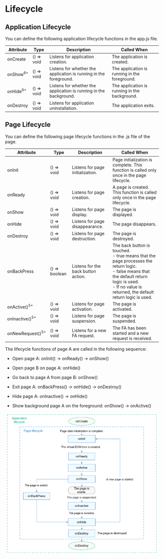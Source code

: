 # Lifecycle


## Application Lifecycle

You can define the following application lifecycle functions in the app.js file.

  | Attribute | Type | Description | Called When | 
| -------- | -------- | -------- | -------- |
| onCreate | () => void | Listens for application creation. | The application is created. |
| onShow<sup>6+</sup> | () => void | Listens for whether the application is running in the foreground. | The application is running in the foreground. | 
| onHide<sup>6+</sup> | () => void | Listens for whether the application is running in the background. | The application is running in the background. | 
| onDestroy | () => void | Listens for application uninstallation. | The application exits. | 

## Page Lifecycle

You can define the following page lifecycle functions in the .js file of the page.

| Attribute | Type | Description | Called When |
| -------- | -------- | -------- | -------- |
| onInit | () => void | Listens for page initialization. | Page initialization is complete. This function is called only once in the page lifecycle. |
| onReady | () => void | Listens for page creation. | A page is created. This function is called only once in the page lifecycle. |
| onShow | () => void | Listens for page display. | The page is displayed. |
| onHide | () => void | Listens for page disappearance. | The page disappears. |
| onDestroy | () => void | Listens for page destruction. | The page is destroyed. |
| onBackPress | () => boolean | Listens for the back button action. | The back button is touched.<br/>- true means that the page processes the return logic.<br/>- false means that the default return logic is used.<br/>- If no value is returned, the default return logic is used. |
| onActive()<sup>5+</sup> | () => void | Listens for page activation. | The page is activated. |
| onInactive()<sup>5+</sup> | () => void | Listens for page suspension. | The page is suspended. |
| onNewRequest()<sup>5+</sup> | () => void | Listens for a new FA request. | The FA has been started and a new request is received. |

 The lifecycle functions of page A are called in the following sequence:
- Open page A: onInit() -> onReady() -> onShow()

- Open page B on page A: onHide()

- Go back to page A from page B: onShow()

- Exit page A: onBackPress() -> onHide() -> onDestroy()

- Hide page A: onInactive() -> onHide()

- Show background page A on the foreground: onShow() -> onActive()

![en-us_image_0000001267887881](figures/en-us_image_0000001267887881.png)

